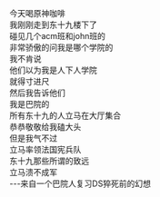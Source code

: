 今天喝原神咖啡\
我刚刚走到东十九楼下了\
碰见几个acm班和john班的\
非常骄傲的问我是哪个学院的\
我不肯说\
他们以为我是人下人学院\
就得寸进尺\
然后我告诉他们\
我是巴院的\
所有东十九的人立马在大厅集合\
恭恭敬敬给我磕大头\
但是我气不过\
立马率领法国宪兵队\
东十九那些所谓的致远\
立马溃不成军 \
---来自一个巴院人复习DS猝死前的幻想
